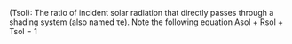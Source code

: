 ﻿(Tsol): The ratio of incident solar radiation that directly passes through a shading system (also named τe). Note the following equation Asol + Rsol + Tsol = 1

